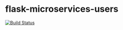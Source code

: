 # flask-microservices-users

[![Build Status](https://travis-ci.org/dmmeteo/flask-microservices-users.svg?branch=master)](https://travis-ci.org/dmmeteo/flask-microservices-users)

